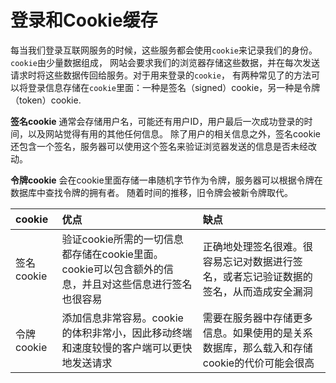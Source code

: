 登录和Cookie缓存
================================================
每当我们登录互联网服务的时候，这些服务都会使用`cookie`来记录我们的身份。`cookie`由少量数据组成，
网站会要求我们的浏览器存储这些数据，并在每次发送请求时将这些数据传回给服务。对于用来登录的`cookie`，
有两种常见了的方法可以将登录信息存储在`cookie`里面：一种是签名（signed）cookie，另一种是令牌（token）cookie.

**签名cookie** 通常会存储用户名，可能还有用户ID，用户最后一次成功登录的时间，以及网站觉得有用的其他任何信息。
除了用户的相关信息之外，签名cookie还包含一个签名，服务器可以使用这个签名来验证浏览器发送的信息是否未经改动。

**令牌cookie** 会在cookie里面存储一串随机字节作为令牌，服务器可以根据令牌在数据库中查找令牌的拥有者。
随着时间的推移，旧令牌会被新令牌取代。

| cookie | 优点 | 缺点 |
| :----- | :-- | :----|
| 签名cookie | 验证cookie所需的一切信息都存储在cookie里面。cookie可以包含额外的信息，并且对这些信息进行签名也很容易 | 正确地处理签名很难。很容易忘记对数据进行签名，或者忘记验证数据的签名，从而造成安全漏洞 |
| 令牌cookie | 添加信息非常容易。cookie的体积非常小，因此移动终端和速度较慢的客户端可以更快地发送请求 | 需要在服务器中存储更多信息。如果使用的是关系数据库，那么载入和存储cookie的代价可能会很高 |
